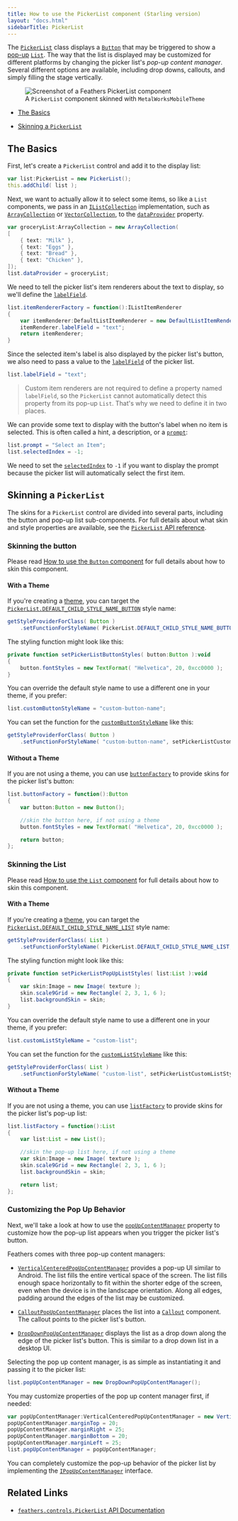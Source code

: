 ```yaml
---
title: How to use the PickerList component (Starling version)
layout: "docs.html"
sidebarTitle: PickerList
---
```


The [`PickerList`](/api-reference/feathers/controls/PickerList.html) class displays a [`Button`](./button.md) that may be triggered to show a [pop-up](./pop-ups.md) [`List`](./list.md). The way that the list is displayed may be customized for different platforms by changing the picker list's _pop-up content manager_. Several different options are available, including drop downs, callouts, and simply filling the stage vertically.

<figure>
<img src="/learn/as3-starling/images/picker-list.png" srcset="/learn/as3-starling/images/picker-list@2x.png 2x" alt="Screenshot of a Feathers PickerList component" />
<figcaption>A <code>PickerList</code> component skinned with <code>MetalWorksMobileTheme</code></figcaption>
</figure>

- [The Basics](#the-basics)

- [Skinning a `PickerList`](#skinning-a-pickerlist)

## The Basics

First, let's create a `PickerList` control and add it to the display list:

```actionscript
var list:PickerList = new PickerList();
this.addChild( list );
```

Next, we want to actually allow it to select some items, so like a `List` components, we pass in an [`IListCollection`](/api-reference/feathers/data/IListCollection.html) implementation, such as [`ArrayCollection`](/api-reference/feathers/data/ArrayCollection.html) or [`VectorCollection`](/api-reference/feathers/data/VectorCollection.html), to the [`dataProvider`](/api-reference/feathers/controls/PickerList.html#dataProvider) property.

```actionscript
var groceryList:ArrayCollection = new ArrayCollection(
[
    { text: "Milk" },
    { text: "Eggs" },
    { text: "Bread" },
    { text: "Chicken" },
]);
list.dataProvider = groceryList;
```

We need to tell the picker list's item renderers about the text to display, so we'll define the [`labelField`](/api-reference/feathers/controls/renderers/BaseDefaultItemRenderer.html#labelField).

```actionscript
list.itemRendererFactory = function():IListItemRenderer
{
    var itemRenderer:DefaultListItemRenderer = new DefaultListItemRenderer();
    itemRenderer.labelField = "text";
    return itemRenderer;
}
```

Since the selected item's label is also displayed by the picker list's button, we also need to pass a value to the [`labelField`](/api-reference/feathers/controls/PickerList.html#labelField) of the picker list.

```actionscript
list.labelField = "text";
```

> Custom item renderers are not required to define a property named `labelField`, so the `PickerList` cannot automatically detect this property from its pop-up `List`. That's why we need to define it in two places.

We can provide some text to display with the button's label when no item is selected. This is often called a hint, a description, or a [`prompt`](/api-reference/feathers/controls/PickerList.html#prompt):

```actionscript
list.prompt = "Select an Item";
list.selectedIndex = -1;
```

We need to set the [`selectedIndex`](/api-reference/feathers/controls/PickerList.html#selectedIndex) to `-1` if you want to display the prompt because the picker list will automatically select the first item.

## Skinning a `PickerList`

The skins for a `PickerList` control are divided into several parts, including the button and pop-up list sub-components. For full details about what skin and style properties are available, see the [`PickerList` API reference](/api-reference/feathers/controls/PickerList.html).

### Skinning the button

Please read [How to use the `Button` component](./button.md) for full details about how to skin this component.

#### With a Theme

If you're creating a [theme](./themes.md), you can target the [`PickerList.DEFAULT_CHILD_STYLE_NAME_BUTTON`](/api-reference/feathers/controls/PickerList.html#DEFAULT_CHILD_STYLE_NAME_BUTTON) style name:

```actionscript
getStyleProviderForClass( Button )
    .setFunctionForStyleName( PickerList.DEFAULT_CHILD_STYLE_NAME_BUTTON, setPickerListButtonStyles );
```

The styling function might look like this:

```actionscript
private function setPickerListButtonStyles( button:Button ):void
{
    button.fontStyles = new TextFormat( "Helvetica", 20, 0xcc0000 );
}
```

You can override the default style name to use a different one in your theme, if you prefer:

```actionscript
list.customButtonStyleName = "custom-button-name";
```

You can set the function for the [`customButtonStyleName`](/api-reference/feathers/controls/PickerList.html#customButtonStyleName) like this:

```actionscript
getStyleProviderForClass( Button )
    .setFunctionForStyleName( "custom-button-name", setPickerListCustomButtonStyles );
```

#### Without a Theme

If you are not using a theme, you can use [`buttonFactory`](/api-reference/feathers/controls/PickerList.html#buttonFactory) to provide skins for the picker list's button:

```actionscript
list.buttonFactory = function():Button
{
    var button:Button = new Button();

    //skin the button here, if not using a theme
    button.fontStyles = new TextFormat( "Helvetica", 20, 0xcc0000 );

    return button;
};
```

### Skinning the List

Please read [How to use the `List` component](./list.md) for full details about how to skin this component.

#### With a Theme

If you're creating a [theme](./themes.md), you can target the [`PickerList.DEFAULT_CHILD_STYLE_NAME_LIST`](/api-reference/feathers/controls/PickerList.html#DEFAULT_CHILD_STYLE_NAME_LIST) style name:

```actionscript
getStyleProviderForClass( List )
    .setFunctionForStyleName( PickerList.DEFAULT_CHILD_STYLE_NAME_LIST, setPickerListPopUpListStyles );
```

The styling function might look like this:

```actionscript
private function setPickerListPopUpListStyles( list:List ):void
{
    var skin:Image = new Image( texture );
    skin.scale9Grid = new Rectangle( 2, 3, 1, 6 );
    list.backgroundSkin = skin;
}
```

You can override the default style name to use a different one in your theme, if you prefer:

```actionscript
list.customListStyleName = "custom-list";
```

You can set the function for the [`customListStyleName`](/api-reference/feathers/controls/PickerList.html#customListStyleName) like this:

```actionscript
getStyleProviderForClass( List )
    .setFunctionForStyleName( "custom-list", setPickerListCustomListStyles );
```

#### Without a Theme

If you are not using a theme, you can use [`listFactory`](/api-reference/feathers/controls/PickerList.html#listFactory) to provide skins for the picker list's pop-up list:

```actionscript
list.listFactory = function():List
{
    var list:List = new List();

    //skin the pop-up list here, if not using a theme
    var skin:Image = new Image( texture );
    skin.scale9Grid = new Rectangle( 2, 3, 1, 6 );
    list.backgroundSkin = skin;

    return list;
};
```

### Customizing the Pop Up Behavior

Next, we'll take a look at how to use the [`popUpContentManager`](/api-reference/feathers/controls/PickerList.html#popUpContentManager) property to customize how the pop-up list appears when you trigger the picker list's button.

Feathers comes with three pop-up content managers:

- [`VerticalCenteredPopUpContentManager`](/api-reference/feathers/controls/popups/VerticalCenteredPopUpContentManager.html) provides a pop-up UI similar to Android. The list fills the entire vertical space of the screen. The list fills enough space horizontally to fit within the shorter edge of the screen, even when the device is in the landscape orientation. Along all edges, padding around the edges of the list may be customized.

- [`CalloutPopUpContentManager`](/api-reference/feathers/controls/popups/CalloutPopUpContentManager.html) places the list into a [`Callout`](./callout.md) component. The callout points to the picker list's button.

- [`DropDownPopUpContentManager`](/api-reference/feathers/controls/popups/DropDownPopUpContentManager.html) displays the list as a drop down along the edge of the picker list's button. This is similar to a drop down list in a desktop UI.

Selecting the pop up content manager, is as simple as instantiating it and passing it to the picker list:

```actionscript
list.popUpContentManager = new DropDownPopUpContentManager();
```

You may customize properties of the pop up content manager first, if needed:

```actionscript
var popUpContentManager:VerticalCenteredPopUpContentManager = new VerticalCenteredPopUpContentManager();
popUpContentManager.marginTop = 20;
popUpContentManager.marginRight = 25;
popUpContentManager.marginBottom = 20;
popUpContentManager.marginLeft = 25;
list.popUpContentManager = popUpContentManager;
```

You can completely customize the pop-up behavior of the picker list by implementing the [`IPopUpContentManager`](/api-reference/feathers/controls/popups/IPopUpContentManager.html) interface.

## Related Links

- [`feathers.controls.PickerList` API Documentation](/api-reference/feathers/controls/PickerList.html)
